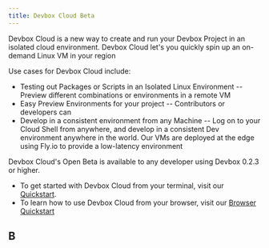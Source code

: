 ```yaml
---
title: Devbox Cloud Beta
---
```


Devbox Cloud is a new way to create and run your Devbox Project in an isolated cloud environment. Devbox Cloud let's you quickly spin up an on-demand Linux VM in your region 

Use cases for Devbox Cloud include: 
* Testing out Packages or Scripts in an Isolated Linux Environment -- Preview different combinations or environments in a remote VM
* Easy Preview Environments for your project -- Contributors or developers can 
* Develop in a consistent environment from any Machine -- Log on to your Cloud Shell from anywhere, and develop in a consistent Dev environment anywhere in the world. Our VMs are deployed at the edge using Fly.io to provide a low-latency environment

Devbox Cloud's Open Beta is available to any developer using Devbox 0.2.3 or higher. 
* To get started with Devbox Cloud from your terminal, visit our [Quickstart](getting_started.md). 
* To learn how to use Devbox Cloud from your browser, visit our [Browser Quickstart](browser_getting_started.md)

## B